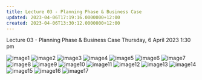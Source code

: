 ```yaml
---
title: Lecture 03 - Planning Phase & Business Case
updated: 2023-04-06T17:19:16.0000000+12:00
created: 2023-04-06T13:30:12.0000000+12:00
---
```


Lecture 03 - Planning Phase & Business Case
Thursday, 6 April 2023
1:30 pm

![image1](../../../../resources/c9d4f504a54f47e8bf631f91f5cf8399.png)
![image2](../../../../resources/2e2608c75e72419b8e7057bc3dc58d0d.png)
![image3](../../../../resources/981db50bd7f2494f9df6cbc0483daeba.png)
![image4](../../../../resources/0c6d1272489e4e59a0db7a627ac9450b.png)
![image5](../../../../resources/87c9fe77fee14787b06816490b947149.png)
![image6](../../../../resources/111a5a49ab144b7e891437a244a2c17e.png)
![image7](../../../../resources/e5b6f0ba54eb4c64ba4f84567431b29d.png)
![image8](../../../../resources/b70567efc6844c888c149da7f88f7381.png)
![image9](../../../../resources/c9cc0d7c392d4e7aa23a17c9ec3b6c0c.png)
![image10](../../../../resources/bb7ff085110f408dbdf5b4afa5b7b15a.png)
![image11](../../../../resources/708c89e078b04f6a8392bd329fec7ee3.png)
![image12](../../../../resources/82a0e05581e54859baca72562d7bf32a.png)
![image13](../../../../resources/8ce4892978184dc1a94e6dac6dbe461d.png)
![image14](../../../../resources/427b15dc271a46379a3c3185689f79a4.png)
![image15](../../../../resources/f9df99ea17f94caa95abdf6675a7dfa5.png)
![image16](../../../../resources/a497a116dbfe4fbd83605f99f1c4d8fa.png)
![image17](../../../../resources/2cdc0d0584ad41af92e5b8ed677fcdd1.png)
